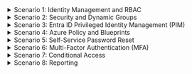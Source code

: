 <details>
<summary>Scenario 1: Identity Management and RBAC</summary>

#### Task 1: Bulk User Upload
1. Create 15 users into Entra ID using Bulk Upload. You can find the Users and Templates you need under Info > Users. Take a look at the newusers.csv file, which will be a list of Users that need adding in (This will happen in environments more than you think) and try upload it. It'll fail, and it will tell you why. Now take a look at the UserCreateTemplate.csv and try use that to complete this task.

#### Task 2: User Creation
1. Navigate to Azure Entra ID in the Azure portal.
2. Under "Users," select "New user" and create 15 users with appropriate details.
3. Assign each user to one of the three Resource Groups using "Assigned Resource Groups" in the user's profile.

#### Task 3: Role Assignments
1. For "Contributor" role, go to each Resource Group's "Access control (IAM)" section and add the respective users.
2. For "Virtual Machine Contributor" role, do the same at the virtual machine or Resource Group level.
3. For "Reader" role, assign users at the monitoring resource level.
4. Assign specific roles for Entra ID in RBAC, such as VM login, Owner, or an equally privileged role.
</details>

<details>
<summary>Scenario 2: Security and Dynamic Groups</summary>

#### Task 1: Security Group Creation
1. Create a Security Group called ‘Data Uploaders’ in Entra ID that includes users from the Temp, Warehouse, and R&D Department.
2. Assign roles of Storage Blob Data Contributor for Storage Accounts based in UK South and UK West.

#### Task 2: Dynamic Group Creation
1. Create a dynamic group called 'VM Logins' in Entra ID that includes users with specific attributes, like department or job title for Users based in the R&D, Product-Oversight, and Temp Departments.
2. Assign roles to allow them to log into a VM based on membership in this dynamic group.
</details>

<details>
<summary>Scenario 3: Entra ID Privileged Identity Management (PIM)</summary>

#### Task 1: PIM Activation and Role Assignment
1. In Entra ID, go to "Privileged Identity Management."
2. Activate PIM.
3. Create "Eligible roles" for Users in HR and Management Departments for Global Administrator.
4. Create a Group to allow an Eligible Role for “Owner” for users in R&D, Product-Oversight, and Temp.
5. Create a Group to allow “permanent role” for “Helpdesk Administrator” for Users on Reception, HR, and Sabre.
</details>

<details>
<summary>Scenario 4: Azure Policy and Blueprints</summary>

#### Task 1: Azure Policy
1. Go to "Policy" in Azure portal, create a new policy for basic compliance, e.g., ensuring all resources have a specific tag.
2. Assign the policy to the "Projects" Resource Group.

#### Task 2: Azure Blueprint
1. Create a new Azure Blueprint with predefined policies.
2. Assign the blueprint to each Resource Group.
</details>

<details>
<summary>Scenario 5: Self-Service Password Reset</summary>

#### Task 1: Enable Self-Service Password Reset
1. Configure Entra ID self-service password reset for all Users.
2. Test the self-service password reset process.
</details>

<details>
<summary>Scenario 6: Multi-Factor Authentication (MFA)</summary>

#### Task 1: Enable MFA
1. Enable MFA for Users in Sales, HR, and Management within Entra ID.
2. Test MFA sign-in for the configured users.
</details>

<details>
<summary>Scenario 7: Conditional Access</summary>

#### Task 1: Conditional Access Policies
1. Create a conditional access policy that enforces MFA based on users in UK South, UK West, and West Europe, using anything but Windows devices and Android devices, and for any compromised devices.
2. Implement a conditional access policy based on the above.
</details>

<details>
<summary>Scenario 8: Reporting</summary>

#### Task 1: User Activity and PIM Access Reports
1. Utilize Entra ID reporting tools to generate user activity reports.
2. Review and analyze PIM access reports for privileged roles.
</details>
